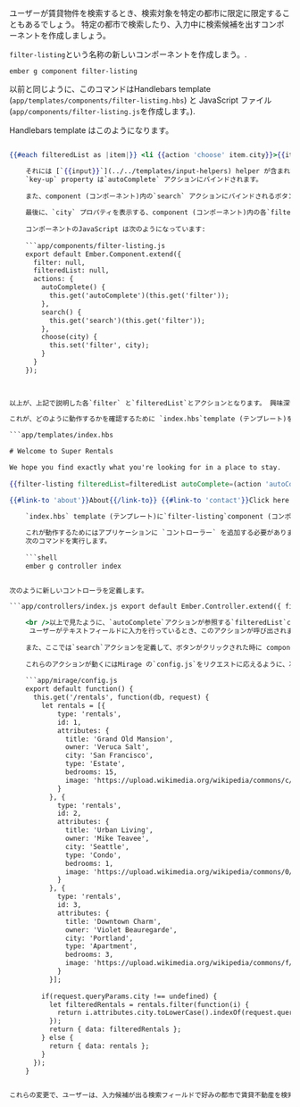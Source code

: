 ユーザーが賃貸物件を検索するとき、検索対象を特定の都市に限定に限定することもあるでしょう。 特定の都市で検索したり、入力中に検索候補を出すコンポーネントを作成しましょう。

`filter-listing`という名称の新しいコンポーネントを作成しまう。.

```shell
ember g component filter-listing
```

以前と同じように、このコマンドはHandlebars template (`app/templates/components/filter-listing.hbs`) と JavaScript ファイル (`app/components/filter-listing.js`を作成します。).

Handlebars template はこのようになります。

```app/templates/components/filter-listing.hbs City: {{input value=filter key-up=(action 'autoComplete')}} <button {{action 'search'}}>Search</button>

{{#each filteredList as |item|}} <li {{action 'choose' item.city}}>{{item.city}}</li> {{/each}} 

    それには [`{{input}}`](../../templates/input-helpers) helper が含まれていて、ユーザーが入力すると、都市のリストをがフィルタされ、検索することのできるテキストフィールドを描画します。 `input` の`value` property はコンポーネントの`filter` property にバインドされます。
    `key-up` property は`autoComplete` アクションにバインドされます。
    
    また、component (コンポーネント)内の`search` アクションにバインドされるボタンも含んでいます。
    
    最後に、`city` プロパティを表示する、component (コンポーネント)内の各`filteredList` プロパティーのを含んだ順不同のリストが含まれています。 リスト アイテムをクリックすると、その都市の名前アイテムをパラメーターとして 'input' のフィールドに入力する、 `city`プロパティの`choose`アクションが発生します。
    
    コンポーネントのJavaScript は次のようになっています:
    
    ```app/components/filter-listing.js
    export default Ember.Component.extend({
      filter: null,
      filteredList: null,
      actions: {
        autoComplete() {
          this.get('autoComplete')(this.get('filter'));
        },
        search() {
          this.get('search')(this.get('filter'));
        },
        choose(city) {
          this.set('filter', city);
        }
      }
    });
    
    

以上が、上記で説明した各`filter` と`filteredList`とアクションとなります。 興味深いのは、component (コンポーネント)によって定義されているのは`choose` アクションだけです。 各`autoComplete` と`search`アクションのロジックはcomponent's properties (コンポーネントプロパティ)から読み込まれます。つまり、それらのアクションは呼ばれたアクション (../../components/triggering-changes-with-actions/#toc_passing-the-action-to-the-component) を [passed] 引き渡す*closure actions*と呼ばれるデザインパターンです。.

これが、どのように動作するかを確認するために `index.hbs`template (テンプレート)を次のように編集します。

```app/templates/index.hbs 

# Welcome to Super Rentals

We hope you find exactly what you're looking for in a place to stay.   
  
{{filter-listing filteredList=filteredList autoComplete=(action 'autoComplete') search=(action 'search')}} {{#each model as |rentalUnit|}} {{rental-listing rental=rentalUnit}} {{/each}}

{{#link-to 'about'}}About{{/link-to}} {{#link-to 'contact'}}Click here to contact us.{{/link-to}}

    `index.hbs` template (テンプレート)に`filter-listing`component (コンポーネント)を追加しました。 そうして、`filter-listing`component (コンポーネント)が利用するファンクションと、プロパティーを引き渡すことで`index` ページ component (コンポーネント)が、どのように動作するのかを定義することができ、そうすることでcomponent (コンポーネント)はそれらの特定のファンクションとプロパティを利用できるようになります。
    
    これが動作するためにはアプリケーションに `コントローラー` を追加する必要があります、 <0>index. hbs</0>用のコントローラーを自動生成するには
    次のコマンドを実行します。
    
    ```shell
    ember g controller index
    

次のように新しいコントローラを定義します。

```app/controllers/index.js export default Ember.Controller.extend({ filteredList: null, actions: { autoComplete(param) { if (param !== '') { this.store.query('rental', { city: param }).then((result) => { this.set('filteredList', result); }); } else { this.set('filteredList', null); } }, search(param) { if (param !== '') { this.store.query('rental', { city: param }).then((result) => { this.set('model', result); }); } else { this.store.findAll('rental').then((result) => { this.set('model', result); }); } } } });

    <br />以上で見たように、`autoComplete`アクションが参照する`filteredList`controller (コントローラ)のプロパティを定義しました。
     ユーザーがテキストフィールドに入力を行っているとき、このアクションが呼び出されます。 このアクションがレコードの`rental`を参照して、ユーザーがそれまでに入力したものでフィルター処理をします。 このアクションが実行されると、クエーリーの結果は `filteredList`プロパティに置かれ、component (コンポーネント)のオートコンプリートとして用いられます。
    
    また、ここでは`search`アクションを定義して、ボタンがクリックされた時に component (コンポーネント)に引き渡します。 これは、クエーリーの結果が`index`ルートの`モデル`を更新しそれが、ページの賃貸物件のリストを更新するのとは異なります。
    
    これらのアクションが動くにはMirage の`config.js`をリクエストに応えるように、次のように変更する必要があります。
    
    ```app/mirage/config.js
    export default function() {
      this.get('/rentals', function(db, request) {
        let rentals = [{
            type: 'rentals',
            id: 1,
            attributes: {
              title: 'Grand Old Mansion',
              owner: 'Veruca Salt',
              city: 'San Francisco',
              type: 'Estate',
              bedrooms: 15,
              image: 'https://upload.wikimedia.org/wikipedia/commons/c/cb/Crane_estate_(5).jpg'
            }
          }, {
            type: 'rentals',
            id: 2,
            attributes: {
              title: 'Urban Living',
              owner: 'Mike Teavee',
              city: 'Seattle',
              type: 'Condo',
              bedrooms: 1,
              image: 'https://upload.wikimedia.org/wikipedia/commons/0/0e/Alfonso_13_Highrise_Tegucigalpa.jpg'
            }
          }, {
            type: 'rentals',
            id: 3,
            attributes: {
              title: 'Downtown Charm',
              owner: 'Violet Beauregarde',
              city: 'Portland',
              type: 'Apartment',
              bedrooms: 3,
              image: 'https://upload.wikimedia.org/wikipedia/commons/f/f7/Wheeldon_Apartment_Building_-_Portland_Oregon.jpg'
            }
          }];
    
        if(request.queryParams.city !== undefined) {
          let filteredRentals = rentals.filter(function(i) {
            return i.attributes.city.toLowerCase().indexOf(request.queryParams.city.toLowerCase()) !== -1;
          });
          return { data: filteredRentals };
        } else {
          return { data: rentals };
        }
      });
    }
    

これらの変更で、ユーザーは、入力候補が出る検索フィールドで好みの都市で賃貸不動産を検索することができます。